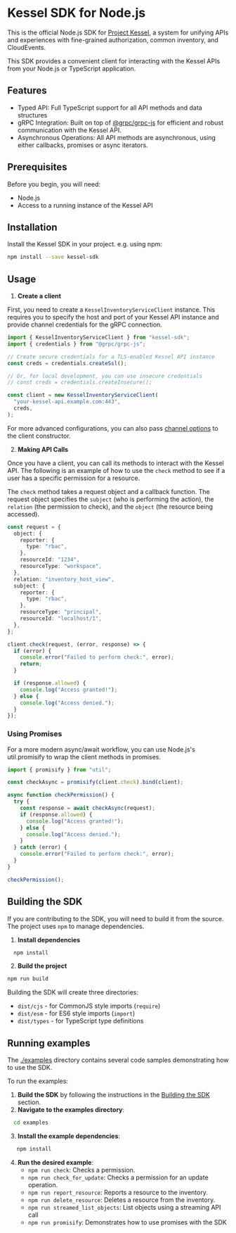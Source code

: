 # Kessel SDK for Node.js

This is the official Node.js SDK for [Project Kessel](https://github.com/project-kessel), a system for unifying APIs and experiences with fine-grained authorization, common inventory, and CloudEvents.

This SDK provides a convenient client for interacting with the Kessel APIs from your Node.js or
TypeScript application.

## Features

- Typed API: Full TypeScript support for all API methods and data structures
- gRPC Integration: Built on top of [@grpc/grpc-js](https://github.com/grpc/grpc-node/tree/master/packages/grpc-js)
  for efficient and robust communication with the Kessel API.
- Asynchronous Operations: All API methods are asynchronous, using either callbacks, promises or async iterators.

## Prerequisites

Before you begin, you will need:

- Node.js
- Access to a running instance of the Kessel API

## Installation

Install the Kessel SDK in your project. e.g. using npm:

```bash
npm install --save kessel-sdk
```

## Usage

1. **Create a client**

First, you need to create a `KesselInventoryServiceClient` instance. This requires you to specify the host and port
of your Kessel API instance and provide channel credentials for the gRPC connection.

```typescript
import { KesselInventoryServiceClient } from "kessel-sdk";
import { credentials } from "@grpc/grpc-js";

// Create secure credentials for a TLS-enabled Kessel API instance
const creds = credentials.createSsl();

// Or, for local development, you can use insecure credentials
// const creds = credentials.createInsecure();

const client = new KesselInventoryServiceClient(
  "your-kessel-api.example.com:443",
  creds,
);
```

For more advanced configurations, you can also pass [channel options](https://www.npmjs.com/package/@grpc/grpc-js#supported-channel-options)
to the client constructor.

2. **Making API Calls**

Once you have a client, you can call its methods to interact with the Kessel API. The following is an example of how to
use the `check` method to see if a user has a specific permission for a resource.

The `check` method takes a request object and a callback function. The request object specifies the `subject`
(who is performing the action), the `relation` (the permission to check), and the `object` (the resource being accessed).

```typescript
const request = {
  object: {
    reporter: {
      type: "rbac",
    },
    resourceId: "1234",
    resourceType: "workspace",
  },
  relation: "inventory_host_view",
  subject: {
    reporter: {
      type: "rbac",
    },
    resourceType: "principal",
    resourceId: "localhost/1",
  },
};

client.check(request, (error, response) => {
  if (error) {
    console.error("Failed to perform check:", error);
    return;
  }

  if (response.allowed) {
    console.log("Access granted!");
  } else {
    console.log("Access denied.");
  }
});
```

### Using Promises

For a more modern async/await workflow, you can use Node.js's util.promisify to wrap the client methods in promises.

```typescript
import { promisify } from "util";

const checkAsync = promisify(client.check).bind(client);

async function checkPermission() {
  try {
    const response = await checkAsync(request);
    if (response.allowed) {
      console.log("Access granted!");
    } else {
      console.log("Access denied.");
    }
  } catch (error) {
    console.error("Failed to perform check:", error);
  }
}

checkPermission();
```

## Building the SDK

If you are contributing to the SDK, you will need to build it from the source. The project uses `npm` to manage dependencies.

1. **Install dependencies**

```bash
  npm install
```

2. **Build the project**

```bash
npm run build
```

Building the SDK will create three directories:

- `dist/cjs` - for CommonJS style imports (`require`)
- `dist/esm` - for ES6 style imports (`import`)
- `dist/types` - for TypeScript type definitions

## Running examples

The [./examples](./examples) directory contains several code samples demonstrating how to use the SDK.

To run the examples:

1. **Build the SDK** by following the instructions in the [Building the SDK](#building-the-sdk) section.
2. **Navigate to the examples directory**:

```bash
  cd examples
```

3. **Install the example dependencies**:

```bash
   npm install
```

4. **Run the desired example**:
   - `npm run check`: Checks a permission.
   - `npm run check_for_update`: Checks a permission for an update operation.
   - `npm run report_resource`: Reports a resource to the inventory.
   - `npm run delete_resource`: Deletes a resource from the inventory.
   - `npm run streamed_list_objects`: List objects using a streaming API call
   - `npm run promisify`: Demonstrates how to use promises with the SDK
